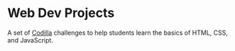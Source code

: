 # Web Dev Projects

A set of [Codilla](https://github.com/kruckenberg/codilla) challenges to help
students learn the basics of HTML, CSS, and JavaScript.
